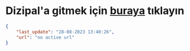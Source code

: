 # Dizipal'a gitmek için [buraya](None) tıklayın
        
```json
{
    "last_update": "28-08-2023 13:40:26",
    "url": "no active url"
}
```